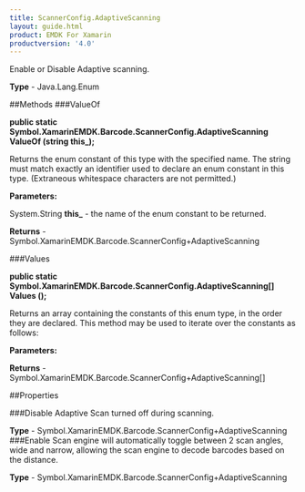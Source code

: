 ```yaml
---
title: ScannerConfig.AdaptiveScanning
layout: guide.html
product: EMDK For Xamarin 
productversion: '4.0' 
---
```

Enable or Disable Adaptive scanning.

**Type** - Java.Lang.Enum

##Methods
###ValueOf

**public static Symbol.XamarinEMDK.Barcode.ScannerConfig.AdaptiveScanning ValueOf (string this_);**

Returns the enum constant of this type with the specified name. The string must match exactly an identifier used to declare an enum constant in this type. (Extraneous whitespace characters are not permitted.)

**Parameters:**

System.String **this_**  - the name of the enum constant to be returned.

**Returns** - Symbol.XamarinEMDK.Barcode.ScannerConfig+AdaptiveScanning

###Values

**public static Symbol.XamarinEMDK.Barcode.ScannerConfig.AdaptiveScanning[] Values ();**

Returns an array containing the constants of this enum type, in the order they are declared. This method may be used to iterate over the constants as follows:

**Parameters:**

**Returns** - Symbol.XamarinEMDK.Barcode.ScannerConfig+AdaptiveScanning[]

##Properties

###Disable
Adaptive Scan turned off during scanning.

**Type** - Symbol.XamarinEMDK.Barcode.ScannerConfig+AdaptiveScanning
###Enable
Scan engine will automatically toggle between 2 scan angles, wide and narrow, allowing the scan engine to decode barcodes based on the distance.

**Type** - Symbol.XamarinEMDK.Barcode.ScannerConfig+AdaptiveScanning
